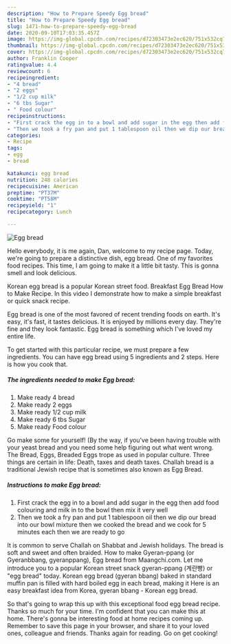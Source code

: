```yaml
---
description: "How to Prepare Speedy Egg bread"
title: "How to Prepare Speedy Egg bread"
slug: 1471-how-to-prepare-speedy-egg-bread
date: 2020-09-10T17:03:35.457Z
image: https://img-global.cpcdn.com/recipes/d72303473e2ec620/751x532cq70/egg-bread-recipe-main-photo.jpg
thumbnail: https://img-global.cpcdn.com/recipes/d72303473e2ec620/751x532cq70/egg-bread-recipe-main-photo.jpg
cover: https://img-global.cpcdn.com/recipes/d72303473e2ec620/751x532cq70/egg-bread-recipe-main-photo.jpg
author: Franklin Cooper
ratingvalue: 4.4
reviewcount: 6
recipeingredient:
- "4 bread"
- "2 eggs"
- "1/2 cup milk"
- "6 tbs Sugar"
- " Food colour"
recipeinstructions:
- "First crack the egg in to a bowl and add sugar in the egg then add food colouring and milk in to the bowl then mix it very well"
- "Then we took a fry pan and put 1 tablespoon oil then we dip our bread into our bowl mixture then we cooked the bread and we cook for 5 minutes each then we are ready to go"
categories:
- Recipe
tags:
- egg
- bread

katakunci: egg bread 
nutrition: 248 calories
recipecuisine: American
preptime: "PT37M"
cooktime: "PT58M"
recipeyield: "1"
recipecategory: Lunch

---
```



![Egg bread](https://img-global.cpcdn.com/recipes/d72303473e2ec620/751x532cq70/egg-bread-recipe-main-photo.jpg)

Hello everybody, it is me again, Dan, welcome to my recipe page. Today, we're going to prepare a distinctive dish, egg bread. One of my favorites food recipes. This time, I am going to make it a little bit tasty. This is gonna smell and look delicious.

Korean egg bread is a popular Korean street food. Breakfast Egg Bread How to Make Recipe. In this video I demonstrate how to make a simple breakfast or quick snack recipe.

Egg bread is one of the most favored of recent trending foods on earth. It's easy, it's fast, it tastes delicious. It is enjoyed by millions every day. They're fine and they look fantastic. Egg bread is something which I've loved my entire life.


To get started with this particular recipe, we must prepare a few ingredients. You can have egg bread using 5 ingredients and 2 steps. Here is how you cook that.

<!--inarticleads1-->

##### The ingredients needed to make Egg bread:

1. Make ready 4 bread
1. Make ready 2 eggs
1. Make ready 1/2 cup milk
1. Make ready 6 tbs Sugar
1. Make ready  Food colour


Go make some for yourself! (By the way, if you&#39;ve been having trouble with your yeast bread and you need some help figuring out what went wrong. The Bread, Eggs, Breaded Eggs trope as used in popular culture. Three things are certain in life: Death, taxes and death taxes. Challah bread is a traditional Jewish recipe that is sometimes also known as Egg Bread. 

<!--inarticleads2-->

##### Instructions to make Egg bread:

1. First crack the egg in to a bowl and add sugar in the egg then add food colouring and milk in to the bowl then mix it very well
1. Then we took a fry pan and put 1 tablespoon oil then we dip our bread into our bowl mixture then we cooked the bread and we cook for 5 minutes each then we are ready to go


It is common to serve Challah on Shabbat and Jewish holidays. The bread is soft and sweet and often braided. How to make Gyeran-ppang (or Gyeranbbang, gyeranppang), Egg bread from Maangchi.com. Let me introduce you to a popular Korean street snack gyeran-ppang (계란빵) or &#34;egg bread&#34; today. Korean egg bread (gyeran bbang) baked in standard muffin pan is filled with hard boiled egg in each bread, making it Here is an easy breakfast idea from Korea, gyeran bbang - Korean egg bread. 

So that's going to wrap this up with this exceptional food egg bread recipe. Thanks so much for your time. I'm confident that you can make this at home. There's gonna be interesting food at home recipes coming up. Remember to save this page in your browser, and share it to your loved ones, colleague and friends. Thanks again for reading. Go on get cooking!

